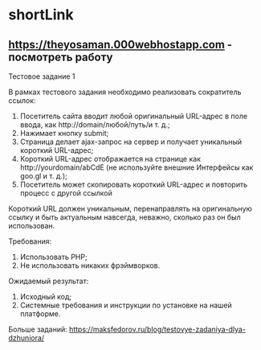 # shortLink
## https://theyosaman.000webhostapp.com - посмотреть работу
Тестовое задание 1

В рамках тестового задания необходимо реализовать сократитель ссылок:
 
1. Посетитель сайта вводит любой оригинальный URL-адрес в поле ввода, как http://domain/любой/путь/и т. д.;
2. Нажимает кнопку submit;
3. Страница делает ajax-запрос на сервер и получает уникальный короткий URL-адрес;
4. Короткий URL-адрес отображается на странице как http://yourdomain/abCdE (не используйте внешние Интерфейсы как goo.gl и т. д.);
5. Посетитель может скопировать короткий URL-адрес и повторить процесс с другой ссылкой
 
Короткий URL должен уникальным, перенаправлять на оригинальную ссылку и быть актуальным навсегда, неважно, сколько раз он был использован.
 

Требования:
 1. Использовать PHP;
2. Не использовать никаких фрэймворков.
 

Ожидаемый результат:
 1. Исходный код;
2. Системные требования и инструкции по установке на нашей платформе.




Больше заданий: https://maksfedorov.ru/blog/testovye-zadaniya-dlya-dzhuniora/

